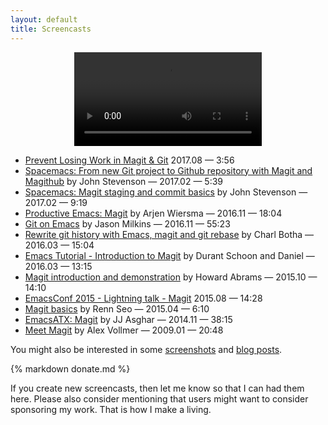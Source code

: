 ```yaml
---
layout: default
title: Screencasts
---
```


<center>
  <video id="magic" autoplay loop>
    <source src="/assets/videos/magic.mp4" type="video/mp4">
  </video>
</center>

* [Prevent Losing Work in Magit & Git](https://www.youtube.com/watch?v=59aOIyoMBnE) 2017.08 — 3:56
* [Spacemacs: From new Git project to Github repository with Magit and Magithub](https://www.youtube.com/watch?v=qjseaajXYGc) by John Stevenson — 2017.02 — 5:39
* [Spacemacs: Magit staging and commit basics](https://www.youtube.com/watch?v=natNUgnh_no) by John Stevenson — 2017.02 — 9:19
* [Productive Emacs: Magit](https://www.youtube.com/watch?v=D1SJ6mFWYyA&feature=youtu.be&a) by Arjen Wiersma — 2016.11 — 18:04
* [Git on Emacs](https://www.youtube.com/watch?v=OMIxZhLU71U) by Jason Milkins — 2016.11 — 55:23
* [Rewrite git history with Emacs, magit and git rebase](https://www.youtube.com/watch?v=mtliRYQd0j4) by Charl Botha — 2016.03 — 15:04
* [Emacs Tutorial - Introduction to Magit](https://www.youtube.com/watch?v=LDafmAJa-4w) by Durant Schoon and Daniel — 2016.03 — 13:15
* [Magit introduction and demonstration](https://www.youtube.com/watch?v=vQO7F2Q9DwA) by Howard Abrams — 2015.10 — 14:10
* [EmacsConf 2015 - Lightning talk - Magit](https://www.youtube.com/watch?v=4ccCNQaTJ10) 2015.08 — 14:28
* [Magit basics](https://www.youtube.com/watch?v=zobx3T7hGNA) by Renn Seo — 2015.04 — 6:10
* [EmacsATX: Magit](https://www.youtube.com/watch?v=VO7xj2ArpZw) by JJ Asghar — 2014.11 — 38:15
* [Meet Magit](https://vimeo.com/2871241) by Alex Vollmer — 2009.01 — 20:48

You might also be interested in some [screenshots](https://emacsair.me/2017/09/01/magit-walk-through)
and [blog posts](/blogs).

{% markdown donate.md %}

If you create new screencasts, then let me know so that I can had
them here.  Please also consider mentioning that users might want
to consider sponsoring my work.  That is how I make a living.
